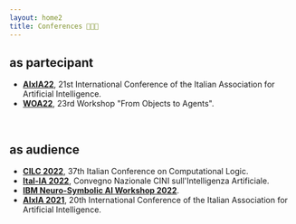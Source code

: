 ```yaml
---
layout: home2
title: Conferences 👩🏻‍💻
---
```


## as partecipant
  * [**AIxIA22**](https://aixia2022.uniud.it), 21st International Conference of the Italian Association for Artificial Intelligence.
  * [**WOA22**](https://sites.google.com/view/woa2022), 23rd Workshop "From Objects to Agents".
 <br>
 
## as audience 
  * [**CILC 2022**](http://cilc2022.apice.unibo.it/), 37th Italian Conference on Computational Logic.
  * [**Ital-IA 2022**](https://www.ital-ia2022.it/), Convegno Nazionale CINI sull'Intelligenza Artificiale.
  * [**IBM Neuro-Symbolic AI Workshop 2022**](https://researcher.watson.ibm.com/researcher/view_group.php?id=10897).
  * [**AIxIA 2021**](https://aixia2021.disco.unimib.it/), 20th International Conference of the Italian Association for Artificial Intelligence.
  
